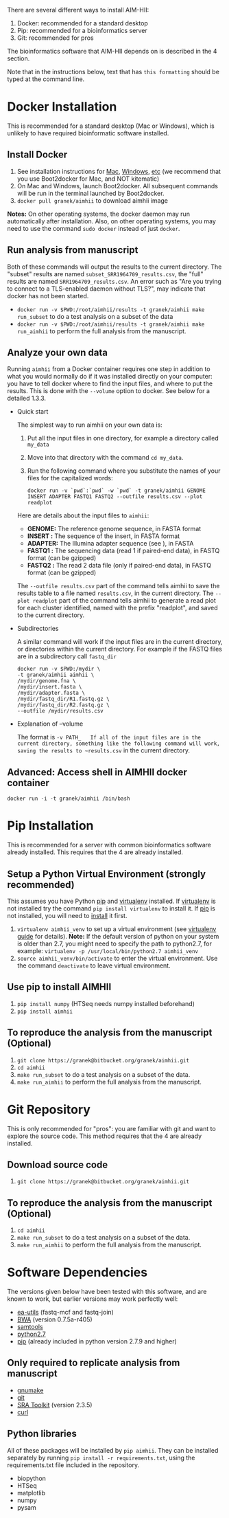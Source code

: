 There are several different ways to install AIM-HII:


1.  Docker: recommended for a standard desktop
2.  Pip: recommended for a bioinformatics server
3.  Git: recommended for pros

The bioinformatics software that AIM-HII depends on is described in the 4 section.

Note that in the instructions below, text that has `this formatting` should be typed at the command line.

# Docker Installation

This is recommended for a standard desktop (Mac or Windows), which is unlikely to have required bioinformatic software installed.  

## Install Docker

1.  See installation instructions for [Mac](https://docs.docker.com/installation/mac/), [Windows](https://docs.docker.com/installation/windows/), [etc](https://docs.docker.com/installation/) (we recommend that you use Boot2docker for Mac, and NOT kitematic)
2.  On Mac and Windows, launch Boot2docker.  All subsequent commands will be run in the terminal launched by Boot2docker.
3.  `docker pull granek/aimhii` to download aimhii image

**Notes:** On other operating systems, the docker daemon may run automatically after installation.  Also, on other operating systems, you may need to use the command `sudo docker` instead of just `docker`.

## Run analysis from manuscript

Both of these commands will output the results to the current directory.  The "subset" results are named `subset_SRR1964709_results.csv`, the "full" results are named `SRR1964709_results.csv`.   An error such as "Are you trying to connect to a TLS-enabled daemon without TLS?", may indicate that docker has not been started.

-   `docker run -v $PWD:/root/aimhii/results -t granek/aimhii make run_subset` to do a test analysis on a subset of the data
-   `docker run -v $PWD:/root/aimhii/results -t granek/aimhii make run_aimhii` to perform the full analysis from the manuscript.

## Analyze your own data

Running `aimhii` from a Docker container requires one step in addition to what you would normally do if it was installed directly on your computer: you have to tell docker where to find the input files, and where to put the results.  This is done with the `--volume` option to docker.  See below for a detailed 1.3.3.

-   Quick start

    The simplest way to run aimhii on your own data is:
    
    1.  Put all the input files in one directory, for example a directory called `my_data`
    2.  Move into that directory with the command `cd my_data`.
    3.  Run the following command where you substitute the names of your files for the capitalized words:
        
            docker run -v `pwd`:`pwd` -w `pwd` -t granek/aimhii GENOME INSERT ADAPTER FASTQ1 FASTQ2 --outfile results.csv --plot readplot
    
    Here are details about the input files to `aimhii`:
    -   **GENOME:** The reference genome sequence, in FASTA format
    -   **INSERT :** The sequence of the insert, in FASTA format
    -   **ADAPTER:** The Illumina adapter sequence (see ), in FASTA
    -   **FASTQ1 :** The sequencing data (read 1 if paired-end data), in FASTQ format (can be gzipped)
    -   **FASTQ2 :** The read 2 data file (only if paired-end data), in FASTQ format (can be gzipped)
    
    The `--outfile results.csv` part of the command tells aimhii to save the results table to a file named `results.csv`, in the current directory. 
    The `--plot readplot` part of the command tells aimhii to generate a read plot for each cluster identified, named with the prefix "readplot", and saved to the current directory.

-   Subdirectories

    A similar command will work if the input files are in the current directory, or directories within the current directory.  For example if the FASTQ files are in a subdirectory call `fastq_dir`
    
        docker run -v $PWD:/mydir \
        -t granek/aimhii aimhii \
        /mydir/genome.fna \
        /mydir/insert.fasta \
        /mydir/adapter.fasta \
        /mydir/fastq_dir/R1.fastq.gz \
        /mydir/fastq_dir/R2.fastq.gz \
        --outfile /mydir/results.csv

-   Explanation of &#x2013;volume

    The format is `-v PATH_   If all of the input files are in the current directory, something like the following command will work, saving the results to ~results.csv` in the current directory.

## Advanced: Access shell in AIMHII docker container

`docker run -i -t granek/aimhii /bin/bash`

# Pip Installation

This is recommended for a server with common bioinformatics software already installed.
This requires that the 4 are already installed.

## Setup a Python Virtual Environment (strongly recommended)

This assumes you have Python [pip](https://pypi.python.org/pypi/pip) and [virtualenv](https://pypi.python.org/pypi/virtualenv) installed.  If [virtualenv](https://pypi.python.org/pypi/virtualenv) is not installed try the command `pip install virtualenv` to install it.  If [pip](https://pypi.python.org/pypi/pip) is not installed, you will need to [install](https://pip.pypa.io/en/stable/installing.html) it first.

1.  `virtualenv aimhii_venv` to set up a virtual environment (see [virtualenv guide](http://docs.python-guide.org/en/latest/dev/virtualenvs/) for details).  **Note:** If the default version of python on your system is older than 2.7, you might need to specify the path to python2.7, for example: `virtualenv -p /usr/local/bin/python2.7 aimhii_venv`
2.  `source aimhii_venv/bin/activate` to enter the virtual environment.  Use the command `deactivate` to leave virtual environment.

## Use pip to install AIMHII

1.  `pip install numpy` (HTSeq needs numpy installed beforehand)
2.  `pip install aimhii`

## To reproduce the analysis from the manuscript (Optional)

1.  `git clone https://granek@bitbucket.org/granek/aimhii.git`
2.  `cd aimhii`
3.  `make run_subset` to do a test analysis on a subset of the data.
4.  `make run_aimhii` to perform the full analysis from the manuscript.

# Git Repository

This is only recommended for "pros": you are familiar with git and want to explore the source code.  This method requires that the 4 are already installed.

## Download source code

1.  `git clone https://granek@bitbucket.org/granek/aimhii.git`

## To reproduce the analysis from the manuscript (Optional)

1.  `cd aimhii`
2.  `make run_subset` to do a test analysis on a subset of the data.
3.  `make run_aimhii` to perform the full analysis from the manuscript.

# Software Dependencies

The versions given below have been tested with this software, and are known to work, but earlier versions may work perfectly well:

-   [ea-utils](https://code.google.com/p/ea-utils/) (fastq-mcf and fastq-join)
-   [BWA](http://bio-bwa.sourceforge.net/) (version 0.7.5a-r405)
-   [samtools](http://samtools.sourceforge.net/)
-   [python2.7](https://www.python.org/downloads/release/python-279/)
-   [pip](https://pip.pypa.io/en/latest/installing.html) (already included in python version 2.7.9 and higher)

## Only required to replicate analysis from manuscript

-   [gnumake](http://www.gnu.org/software/make/)
-   [git](http://git-scm.com/downloads)
-   [SRA Toolkit](http://www.ncbi.nlm.nih.gov/books/NBK158900/#SRA_download.how_do_i_download_and_insta) (version 2.3.5)
-   [curl](http://curl.haxx.se/)

## Python libraries

All of these packages will be installed by `pip aimhii`.  They can be installed separately by running `pip install -r requirements.txt`, using the requirements.txt file included in the repository.

-   biopython
-   HTSeq
-   matplotlib
-   numpy
-   pysam
